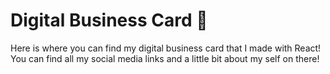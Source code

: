 # Digital Business Card :card_index:

Here is where you can find my digital business card that I made with React! <br>
You can find all my social media links and a little bit about my self on there!

